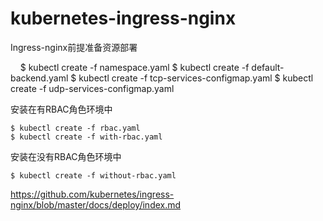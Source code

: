 # kubernetes-ingress-nginx

Ingress-nginx前提准备资源部署


    
    $ kubectl create -f namespace.yaml
    $ kubectl create -f default-backend.yaml
    $ kubectl create -f tcp-services-configmap.yaml 
    $ kubectl create -f udp-services-configmap.yaml

安装在有RBAC角色环境中

    $ kubectl create -f rbac.yaml 
    $ kubectl create -f with-rbac.yaml

安装在没有RBAC角色环境中

    $ kubectl create -f without-rbac.yaml

https://github.com/kubernetes/ingress-nginx/blob/master/docs/deploy/index.md
